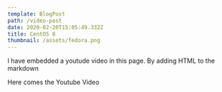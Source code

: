 ```yaml
---
template: BlogPost
path: /video-post
date: 2020-02-20T15:05:49.332Z
title: CentOS 8
thumbnail: /assets/fedora.png
---
```

I have embedded a youtude video in this page. By adding HTML to the markdown

Here comes the Youtube Video